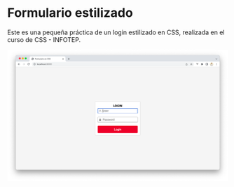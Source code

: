 # Formulario estilizado
Este es una pequeña práctica de un login estilizado en CSS, realizada en el curso de CSS - INFOTEP.

![Formulario estilizado](/screenhot.png)